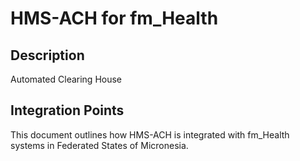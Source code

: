 # HMS-ACH for fm_Health

## Description

Automated Clearing House

## Integration Points

This document outlines how HMS-ACH is integrated with fm_Health systems in Federated States of Micronesia.

